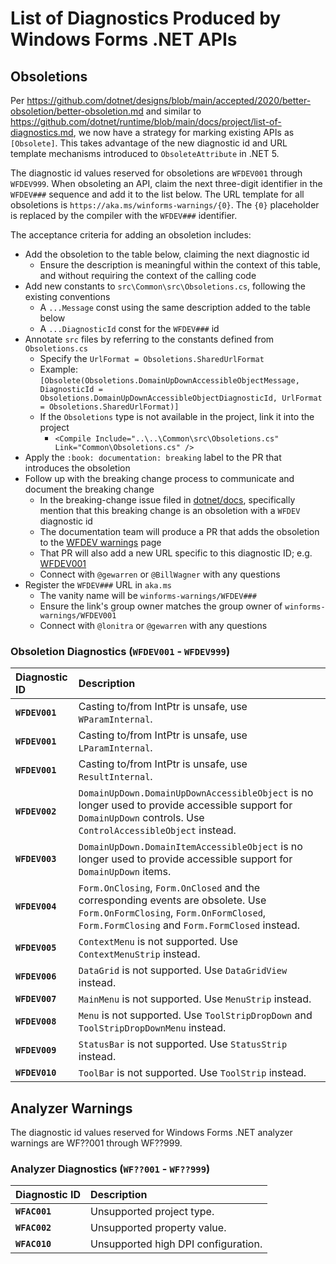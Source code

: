 # List of Diagnostics Produced by Windows Forms .NET APIs

## Obsoletions

Per https://github.com/dotnet/designs/blob/main/accepted/2020/better-obsoletion/better-obsoletion.md and similar to https://github.com/dotnet/runtime/blob/main/docs/project/list-of-diagnostics.md, we now have a strategy for marking existing APIs as `[Obsolete]`. This takes advantage of the new diagnostic id and URL template mechanisms introduced to `ObsoleteAttribute` in .NET 5.

The diagnostic id values reserved for obsoletions are `WFDEV001` through `WFDEV999`. When obsoleting an API, claim the next three-digit identifier in the `WFDEV###` sequence and add it to the list below. The URL template for all obsoletions is `https://aka.ms/winforms-warnings/{0}`. The `{0}` placeholder is replaced by the compiler with the `WFDEV###` identifier.

The acceptance criteria for adding an obsoletion includes:

* Add the obsoletion to the table below, claiming the next diagnostic id
    * Ensure the description is meaningful within the context of this table, and without requiring the context of the calling code
* Add new constants to `src\Common\src\Obsoletions.cs`, following the existing conventions
    * A `...Message` const using the same description added to the table below
    * A `...DiagnosticId` const for the `WFDEV###` id
* Annotate `src` files by referring to the constants defined from `Obsoletions.cs`
    * Specify the `UrlFormat = Obsoletions.SharedUrlFormat`
    * Example: `[Obsolete(Obsoletions.DomainUpDownAccessibleObjectMessage, DiagnosticId = Obsoletions.DomainUpDownAccessibleObjectDiagnosticId, UrlFormat = Obsoletions.SharedUrlFormat)]`
    * If the `Obsoletions` type is not available in the project, link it into the project
        * `<Compile Include="..\..\Common\src\Obsoletions.cs" Link="Common\Obsoletions.cs" />`
* Apply the `:book: documentation: breaking` label to the PR that introduces the obsoletion
* Follow up with the breaking change process to communicate and document the breaking change
    * In the breaking-change issue filed in [dotnet/docs](https://github.com/dotnet/docs), specifically mention that this breaking change is an obsoletion with a `WFDEV` diagnostic id
    * The documentation team will produce a PR that adds the obsoletion to the [WFDEV warnings](https://learn.microsoft.com/dotnet/desktop/winforms/wfdev-diagnostics/obsoletions-overview) page
    * That PR will also add a new URL specific to this diagnostic ID; e.g. [WFDEV001](https://learn.microsoft.com/dotnet/desktop/winforms/wfdev-diagnostics/wfdev001)
    * Connect with `@gewarren` or `@BillWagner` with any questions
* Register the `WFDEV###` URL in `aka.ms`
    * The vanity name will be `winforms-warnings/WFDEV###`
    * Ensure the link's group owner matches the group owner of `winforms-warnings/WFDEV001`
    * Connect with `@lonitra` or `@gewarren` with any questions

### Obsoletion Diagnostics (`WFDEV001` - `WFDEV999`)

| Diagnostic ID     | Description |
| :---------------- | :---------- |
|  __`WFDEV001`__ | Casting to/from IntPtr is unsafe, use `WParamInternal`. |
|  __`WFDEV001`__ | Casting to/from IntPtr is unsafe, use `LParamInternal`. |
|  __`WFDEV001`__ | Casting to/from IntPtr is unsafe, use `ResultInternal`. |
|  __`WFDEV002`__ | `DomainUpDown.DomainUpDownAccessibleObject` is no longer used to provide accessible support for `DomainUpDown` controls. Use `ControlAccessibleObject` instead. |
|  __`WFDEV003`__ | `DomainUpDown.DomainItemAccessibleObject` is no longer used to provide accessible support for `DomainUpDown` items. |
|  __`WFDEV004`__ | `Form.OnClosing`, `Form.OnClosed` and the corresponding events are obsolete. Use `Form.OnFormClosing`, `Form.OnFormClosed`, `Form.FormClosing` and `Form.FormClosed` instead. |
|  __`WFDEV005`__ | `ContextMenu` is not supported. Use `ContextMenuStrip` instead. |
|  __`WFDEV006`__ | `DataGrid` is not supported. Use `DataGridView` instead. |
|  __`WFDEV007`__ | `MainMenu` is not supported. Use `MenuStrip` instead. |
|  __`WFDEV008`__ | `Menu` is not supported. Use `ToolStripDropDown` and `ToolStripDropDownMenu` instead. |
|  __`WFDEV009`__ | `StatusBar` is not supported. Use `StatusStrip` instead. |
|  __`WFDEV010`__ | `ToolBar` is not supported. Use `ToolStrip` instead. |


## Analyzer Warnings

The diagnostic id values reserved for Windows Forms .NET analyzer warnings are WF??001 through WF??999. 

### Analyzer Diagnostics (`WF??001` - `WF??999`)

| Diagnostic ID     | Description |
| :---------------- | :---------- |
|  __`WFAC001`__ | Unsupported project type. |
|  __`WFAC002`__ | Unsupported property value. |
|  __`WFAC010`__ | Unsupported high DPI configuration. |

